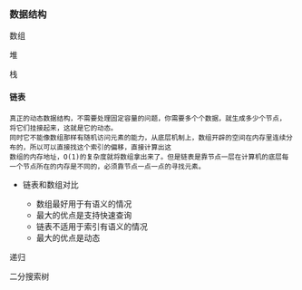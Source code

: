 ### 数据结构
数组

堆

栈

#### 链表
    
    真正的动态数据结构，不需要处理固定容量的问题，你需要多个个数据，就生成多少个节点， 将它们挂接起来，这就是它的动态。
    同时它不能像数组那样有随机访问元素的能力，从底层机制上，数组开辟的空间在内存里连续分布的，所以可以直接找这个索引的偏移，直接计算出这
    数组的内存地址，O(1)的复杂度就将数组拿出来了。但是链表是靠节点一层在计算机的底层每一个节点所在的内存是不同的，必须靠节点一点一点的寻找元素。
   
   * 链表和数组对比
   
        * 数组最好用于有语义的情况
        * 最大的优点是支持快速查询
        * 链表不适用于索引有语义的情况
        * 最大的优点是动态
   
递归

二分搜索树